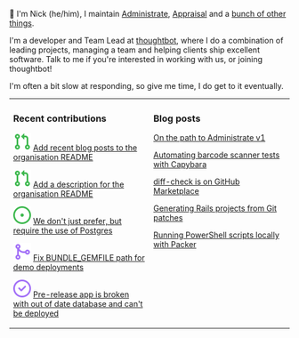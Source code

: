 👋 I'm Nick (he/him), I maintain [Administrate][1], [Appraisal][2] and a [bunch
of other things][3].

I'm a developer and Team Lead at [thoughtbot][4], where I do a combination of
leading projects, managing a team and helping clients ship excellent software.
Talk to me if you're interested in working with us, or joining thoughtbot!

I'm often a bit slow at responding, so give me time, I do get to it eventually.

<table><tr><td valign="top" width="50%">

### Recent contributions

<!-- contributions starts -->
![](icons/pull_request_open.svg) [Add recent blog posts to the organisation README](https://github.com/thoughtbot/.github/pull/2)

![](icons/pull_request_open.svg) [Add a description for the organisation README](https://github.com/thoughtbot/.github/pull/1)

![](icons/issue_open.svg) [We don't just prefer, but require the use of Postgres](https://github.com/thoughtbot/suspenders/issues/1245)

![](icons/pull_request_merged.svg) [Fix BUNDLE_GEMFILE path for demo deployments](https://github.com/thoughtbot/administrate/pull/2728)

![](icons/issue_closed.svg) [Pre-release app is broken with out of date database and can't be deployed](https://github.com/thoughtbot/administrate/issues/2715)

<!-- contributions ends -->
</td><td valign="top" width="50%">

### Blog posts

<!-- blog starts -->
[On the path to Administrate v1](https://nickcharlton.net/posts/path-to-administate-v1.html)

[Automating barcode scanner tests with Capybara](https://nickcharlton.net/posts/automating-barcode-scanner-tests-with-capybara.html)

[diff-check is on GitHub Marketplace](https://nickcharlton.net/posts/diff-check-is-on-github-marketplace.html)

[Generating Rails projects from Git patches](https://nickcharlton.net/posts/rails-projects-from-git-patches.html)

[Running PowerShell scripts locally with Packer](https://nickcharlton.net/posts/running-powershell-scripts-locally-with-packer.html)

<!-- blog ends -->
</td></tr></table>

[1]: https://github.com/thoughtbot/administrate
[2]: https://github.com/thoughtbot/appraisal
[3]: https://github.com/nickcharlton?tab=repositories
[4]: https://thoughtbot.com
